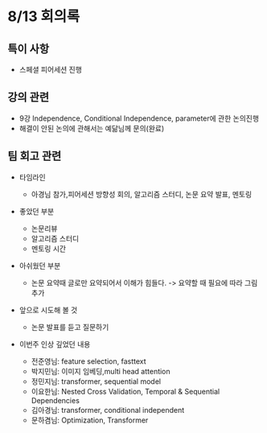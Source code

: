 # 8/13 회의록

## 특이 사항

- 스페셜 피어세션 진행

## 강의 관련

- 9강 Independence, Conditional Independence, parameter에 관한 논의진행
- 해결이 안된 논의에 관해서는 예닮님께 문의(완료)

## 팀 회고 관련

- 타임라인
    - 아경님 참가,피어세션 방향성 회의, 알고리즘 스터디, 논문 요약 발표, 멘토링

- 좋았던 부분
    - 논문리뷰
    - 알고리즘 스터디
    - 멘토링 시간

- 아쉬웠던 부분
    - 논문 요약때 글로만 요약되어서 이해가 힘들다. -> 요약할 때 필요에 따라 그림 추가

- 앞으로 시도해 볼 것
    - 논문 발표를 듣고 질문하기

- 이번주 인상 깊었던 내용
    - 전준영님: feature selection, fasttext
    - 박지민님: 이미지 임베딩,multi head attention
    - 정민지님: transformer, sequential model
    - 이요한님: Nested Cross Validation, Temporal & Sequential Dependencies
    - 김아경님: transformer, conditional independent
    - 문하겸님: Optimization, Transformer